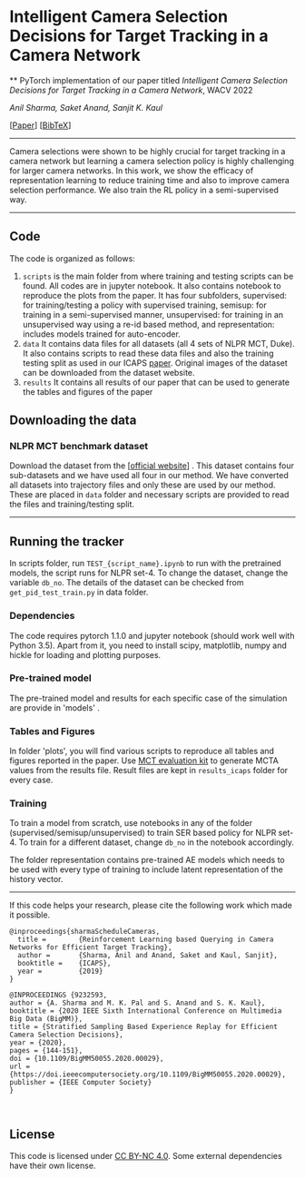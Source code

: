
# Intelligent Camera Selection Decisions for Target Tracking in a Camera Network
** PyTorch implementation of our paper titled _Intelligent Camera Selection Decisions for Target Tracking in a Camera Network_, WACV 2022 

_Anil Sharma, Saket Anand, Sanjit K. Kaul_

[[Paper](https://www.computer.org/csdl/)] [[BibTeX](https://www.computer.org/csdl/1o56xuliEpi/09232593)]

---
Camera selections were shown to be highly crucial for target tracking in a camera network but learning a camera selection policy is highly challenging for larger camera networks. In this work, we show the efficacy of representation learning to reduce training time and also to improve camera selection performance. We also train the RL policy in a semi-supervised way.

---

## Code

The code is organized as follows:
1. ```scripts``` is the main folder from where training and testing scripts can be found. All codes are in jupyter notebook. It also contains notebook to reproduce the plots from the paper. It has four subfolders, supervised: for training/testing a policy with supervised training, semisup: for training in a semi-supervised manner, unsupervised: for training in an unsupervised way using a re-id based method, and representation: includes models trained for auto-encoder.
2. ```data``` It contains data files for all datasets (all 4 sets of NLPR MCT, Duke). It also contains scripts to read these data files and also the training testing split as used in our ICAPS [paper](https://github.com/anilsh/scheduleQueries). Original images of the dataset can be downloaded from the dataset website. 
3. ```results``` It contains all results of our paper that can be used to generate the tables and figures of the paper

## Downloading the data

### NLPR MCT benchmark dataset

Download the dataset from the [[official website](http://mct.idealtest.org/Datasets.html)] . This dataset contains four sub-datasets and we have used all four in our method.
We have converted all datasets into trajectory files and only these are used by our method. These are placed in ```data``` folder and necessary scripts are provided to read the files and training/testing split.

---

## Running the tracker

In scripts folder, run ```TEST_{script_name}.ipynb```  to run with the pretrained models, the script runs for NLPR set-4. To change the dataset, change the variable ```db_no```. The details of the dataset can be checked from ```get_pid_test_train.py``` in data folder.  


### Dependencies

The code requires pytorch 1.1.0 and jupyter notebook (should work well with Python 3.5). Apart from it, you need to install scipy, matplotlib, numpy and hickle for loading and plotting purposes. 

### Pre-trained model

The pre-trained model and results for each specific case of the simulation are provide in 'models' . 

### Tables and Figures
In folder 'plots', you will find various scripts to reproduce all tables and figures reported in the paper. Use [MCT evaluation kit](http://mct.idealtest.org/Datasets.html) to generate MCTA values from the results file. Result files are kept in ```results_icaps``` folder for every case. 


### Training

To train a model from scratch, use notebooks in any of the folder (supervised/semisup/unsupervised)  to train SER based policy for NLPR set-4. To train for a different dataset, change ```db_no``` in the notebook accordingly. 

The folder representation contains pre-trained AE models which needs to be used with every type of training to include latent representation of the history vector.

---

If this code helps your research, please cite the following work which made it possible.

```
@inproceedings{sharmaScheduleCameras,
  title =        {Reinforcement Learning based Querying in Camera Networks for Efficient Target Tracking},
  author =       {Sharma, Anil and Anand, Saket and Kaul, Sanjit},
  booktitle =    {ICAPS},
  year =         {2019}
}

@INPROCEEDINGS {9232593,
author = {A. Sharma and M. K. Pal and S. Anand and S. K. Kaul},
booktitle = {2020 IEEE Sixth International Conference on Multimedia Big Data (BigMM)},
title = {Stratified Sampling Based Experience Replay for Efficient Camera Selection Decisions},
year = {2020},
pages = {144-151},
doi = {10.1109/BigMM50055.2020.00029},
url = {https://doi.ieeecomputersociety.org/10.1109/BigMM50055.2020.00029},
publisher = {IEEE Computer Society}
}



```

## License

This code is licensed under [CC BY-NC 4.0](https://creativecommons.org/licenses/by-nc/4.0/). Some external dependencies have their own license.

